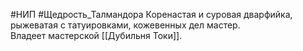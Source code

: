 #НИП #Щедрость_Талмандора 
Коренастая и суровая дварфийка, рыжеватая с татуировками, кожевенных дел мастер.  
Владеет мастерской [[Дубильня Токи]]. 